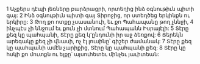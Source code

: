 1 Աչքերս դէպի լեռները բարձրացրի,
որտեղից ինձ օգնութիւն պիտի գայ:
2 Ինձ օգնութիւն պիտի գայ Տիրոջից,
որ ստեղծեց երկինքն ու երկիրը:
3 Թող քո ոտքը չսասանուի,
եւ քո Պահապանը թող չննջի,
4 ինչպէս չի ննջում եւ քուն չի մտնում Պահապանն Իսրայէլի:
5 Տէրը քեզ կը պահպանի,
Տէրը քեզ կ՚ընդունի իր աջ ձեռքով:
6 Ցերեկն արեգակը քեզ չի վնասի,
ոչ էլ լուսինը՝ գիշեր ժամանակ:
7 Տէրը քեզ կը պահպանի ամէն չարիքից,
Տէրը կը պահպանի քեզ:
8 Տէրը կը հսկի քո մուտքն ու ելքը՝
այսուհետեւ մինչեւ յաւիտեան:
